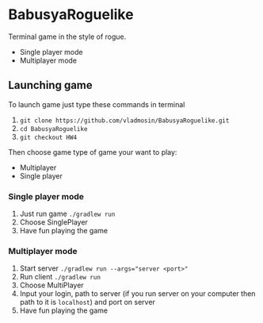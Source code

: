 # BabusyaRoguelike

Terminal game in the style of rogue.
* Single player mode
* Multiplayer mode

## Launching game

To launch game just type these commands in terminal

1. ```git clone https://github.com/vladmosin/BabusyaRoguelike.git```
2. ```cd BabusyaRoguelike```
3. ```git checkout HW4```

Then choose game type of game your want to play:
* Multiplayer
* Single player

### Single player mode

1. Just run game ```./gradlew run```
2. Choose SinglePlayer
3. Have fun playing the game

### Multiplayer mode

1. Start server ```./gradlew run --args="server <port>"```
2. Run client ```./gradlew run```
3. Choose MultiPlayer
4. Input your login, path to server (if you run server on your computer then path to it is ```localhost```) and port on server
5. Have fun playing the game
